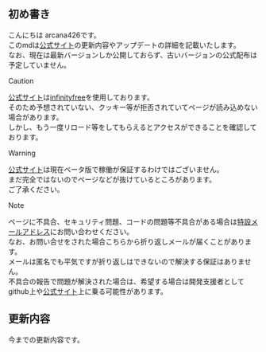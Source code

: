 ## 初め書き

こんにちは arcana426です。<br>
このmdは[公式サイト](https://arcana426.42web.io)の更新内容やアップデートの詳細を記載いたします。<br>
なお、現在は最新バージョンしか公開しておらず、古いバージョンの公式配布は予定していません。<br>

> [!CAUTION]
> [公式サイト](https://arcana426.42web.io)は[infinityfree](https://infinityfree.com)を使用しております。<br>
> そのため予想されていない、クッキー等が拒否されていてページが読み込めない場合があります。<br>
> しかし、もう一度リロード等をしてもらえるとアクセスができることを確認しております。<br>

> [!WARNING]
> [公式サイト](https://arcana426.42web.io)は現在ベータ版で稼働が保証するわけではございません。<br>
> まだ完全ではないのでページなどが抜けているところがあります。<br>
> ご了承ください。

> [!NOTE]
> ページに不具合、セキュリティ問題、コードの問題等不具合がある場合は[特設メールアドレス](info@example.com)にお問い合わせください。<br>
> なお、お問い合せをされた場合こちらから折り返しメールが届くことがあります。<br>
> メールは匿名でも平気ですが折り返しはできないので解決する保証はありません。<br>
> 不具合の報告で問題が解決された場合は、希望する場合は開発支援者としてgithub上や[公式サイト](https://arcana426.42web.io)上に乗る可能性があります。<br>

## 更新内容
今までの更新内容です。
